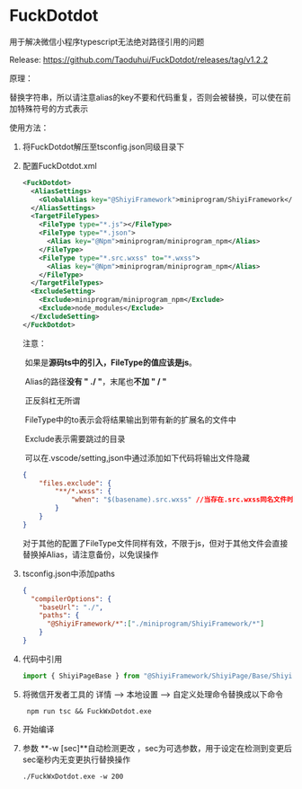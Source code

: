 # FuckDotdot

用于解决微信小程序typescript无法绝对路径引用的问题

Release: https://github.com/Taoduhui/FuckDotdot/releases/tag/v1.2.2

原理：

​	替换字符串，所以请注意alias的key不要和代码重复，否则会被替换，可以使在前加特殊符号的方式表示

使用方法：

1. 将FuckDotdot解压至tsconfig.json同级目录下

2. 配置FuckDotdot.xml

   ```xml
   <FuckDotdot>
     <AliasSettings>
       <GlobalAlias key="@ShiyiFramework">miniprogram/ShiyiFramework</GlobalAlias>
     </AliasSettings>
     <TargetFileTypes>
       <FileType type="*.js"></FileType>
       <FileType type="*.json">	
         <Alias key="@Npm">miniprogram/miniprogram_npm</Alias>
       </FileType>
       <FileType type="*.src.wxss" to="*.wxss">	
         <Alias key="@Npm">miniprogram/miniprogram_npm</Alias>
       </FileType>
     </TargetFileTypes>
     <ExcludeSetting>
       <Exclude>miniprogram/miniprogram_npm</Exclude>
       <Exclude>node_modules</Exclude>
     </ExcludeSetting>
   </FuckDotdot>
   ```

   注意：

   ​	如果是**源码ts中的引入，FileType的值应该是js**。

   ​	Alias的路径**没有 " ./ "**，末尾也**不加 " / "** 

   ​	正反斜杠无所谓

   ​	FileType中的to表示会将结果输出到带有新的扩展名的文件中

   ​	Exclude表示需要跳过的目录

   ​	可以在.vscode/setting,json中通过添加如下代码将输出文件隐藏

   ```json
   {
       "files.exclude": {
           "**/*.wxss": {
               "when": "$(basename).src.wxss" //当存在.src.wxss同名文件时将.wxss隐藏
           }
       }
   }
   ```

   对于其他的配置了FileType文件同样有效，不限于js，但对于其他文件会直接替换掉Alias，请注意备份，以免误操作

3. tsconfig.json中添加paths

   ```json
   {
     "compilerOptions": {
       "baseUrl": "./",
       "paths": {
         "@ShiyiFramework/*":["./miniprogram/ShiyiFramework/*"]
       }
   }
   ```

4. 代码中引用

   ```typescript
   import { ShiyiPageBase } from "@ShiyiFramework/ShiyiPage/Base/ShiyiPageBase";
   ```

5. 将微信开发者工具的 详情 --> 本地设置 --> 自定义处理命令替换成以下命令

   ```
    npm run tsc && FuckWxDotdot.exe
   ```

6. 开始编译

7. 参数 **-w  [sec]**自动检测更改 ，sec为可选参数，用于设定在检测到变更后sec毫秒内无变更执行替换操作

   ```
   ./FuckWxDotdot.exe -w 200
   ```

   

